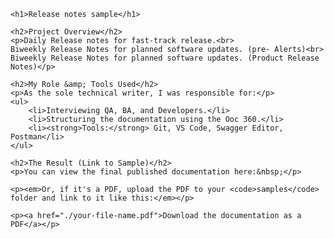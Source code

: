 <!DOCTYPE html>
<html lang="en">
<head>
    <meta charset="UTF-8">
    <meta name="viewport" content="width=device-width, initial-scale=1.0">
    <title>API Documentation for Project X</title>
    <link rel="stylesheet" href="/assets/css/style.css">
</head>
<body>

    <h1>Release notes sample</h1>

    <h2>Project Overview</h2>
    <p>Daily Release notes for fast-track release.<br>
    Biweekly Release Notes for planned software updates. (pre- Alerts)<br>
    Biweekly Release Notes for planned software updates. (Product Release Notes)</p>

    <h2>My Role &amp; Tools Used</h2>
    <p>As the sole technical writer, I was responsible for:</p>
    <ul>
        <li>Interviewing QA, BA, and Developers.</li>
        <li>Structuring the documentation using the Ooc 360.</li>
        <li><strong>Tools:</strong> Git, VS Code, Swagger Editor, Postman</li>
    </ul>

    <h2>The Result (Link to Sample)</h2>
    <p>You can view the final published documentation here:&nbsp;</p>

    <p><em>Or, if it's a PDF, upload the PDF to your <code>samples</code> folder and link to it like this:</em></p>

    <p><a href="./your-file-name.pdf">Download the documentation as a PDF</a></p>

</body>
</html>
